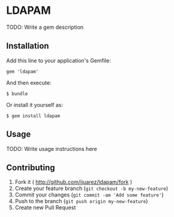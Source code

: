 # LDAPAM

TODO: Write a gem description

## Installation

Add this line to your application's Gemfile:

    gem 'ldapam'

And then execute:

    $ bundle

Or install it yourself as:

    $ gem install ldapam

## Usage

TODO: Write usage instructions here

## Contributing

1. Fork it ( http://github.com/jjuarez/ldapam/fork )
2. Create your feature branch (`git checkout -b my-new-feature`)
3. Commit your changes (`git commit -am 'Add some feature'`)
4. Push to the branch (`git push origin my-new-feature`)
5. Create new Pull Request
